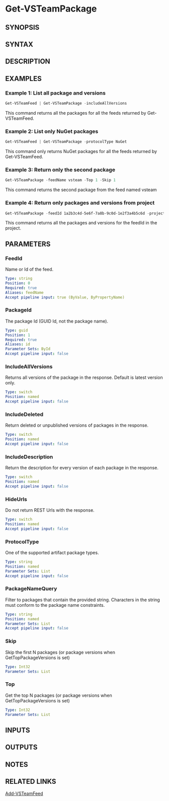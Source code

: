 <!-- #include "./common/header.md" -->

# Get-VSTeamPackage

## SYNOPSIS

<!-- #include "./synopsis/Get-VSTeamPackage.md" -->

## SYNTAX

## DESCRIPTION

<!-- #include "./synopsis/Get-VSTeamPackage.md" -->

## EXAMPLES

### Example 1: List all package and versions

```powershell
Get-VSTeamFeed | Get-VSTeamPackage -includeAllVersions
```

This command returns all the packages for all the feeds returned by Get-VSTeamFeed.

### Example 2: List only NuGet packages

```powershell
Get-VSTeamFeed | Get-VSTeamPackage -protocolType NuGet
```

This command only returns NuGet packages for all the feeds returned by Get-VSTeamFeed.

### Example 3: Return only the second package

```powershell
Get-VSTeamPackage -feedName vsteam -Top 1 -Skip 1
```

This command returns the second package from the feed named vsteam

### Example 4: Return only packages and versions from project

```powershell
Get-VSTeamPackage -feedId 1a2b3c4d-5e6f-7a8b-9c0d-1e2f3a4b5c6d -projectName MyProject
```

This command returns all the packages and versions for the feedId in the project.

## PARAMETERS

### FeedId

Name or Id of the feed.

```yaml
Type: string
Position: 0
Required: true
Aliases: feedName
Accept pipeline input: true (ByValue, ByPropertyName)
```

### PackageId

The package Id (GUID Id, not the package name).

```yaml
Type: guid
Position: 1
Required: true
Aliases: id
Parameter Sets: ById
Accept pipeline input: false
```

### IncludeAllVersions

Returns all versions of the package in the response. Default is latest version only.

```yaml
Type: switch
Position: named
Accept pipeline input: false
```

### IncludeDeleted

Return deleted or unpublished versions of packages in the response.

```yaml
Type: switch
Position: named
Accept pipeline input: false
```

### IncludeDescription

Return the description for every version of each package in the response.

```yaml
Type: switch
Position: named
Accept pipeline input: false
```

### HideUrls

Do not return REST Urls with the response.

```yaml
Type: switch
Position: named
Accept pipeline input: false
```

### ProtocolType

One of the supported artifact package types.

```yaml
Type: string
Position: named
Parameter Sets: List
Accept pipeline input: false
```

### PackageNameQuery

Filter to packages that contain the provided string. Characters in the string must conform to the package name constraints.

```yaml
Type: string
Position: named
Parameter Sets: List
Accept pipeline input: false
```

### Skip

Skip the first N packages (or package versions when GetTopPackageVersions is set)

```yaml
Type: Int32
Parameter Sets: List
```

### Top

Get the top N packages (or package versions when GetTopPackageVersions is set)

```yaml
Type: Int32
Parameter Sets: List
```

## INPUTS

## OUTPUTS

## NOTES

<!-- #include "./common/prerequisites.md" -->

## RELATED LINKS

[Add-VSTeamFeed](Add-VSTeamFeed.md)
